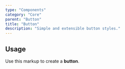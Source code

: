 ```yaml
---
type: "Components"
category: "Core"
parent: "Button"
title: "Button"
description: "Simple and extensible button styles."
---
```


## Usage

Use this markup to create a **button**.

<script type="text/plain" class="language-markup">
  <a href="#" class="btn btn-default">
    <!-- content -->
  </a>

  <button type="button" class="btn btn-default">
    <!-- content -->
  </button>

  <div class="btn btn-default">
    <!-- content -->
  </div>
</script>
